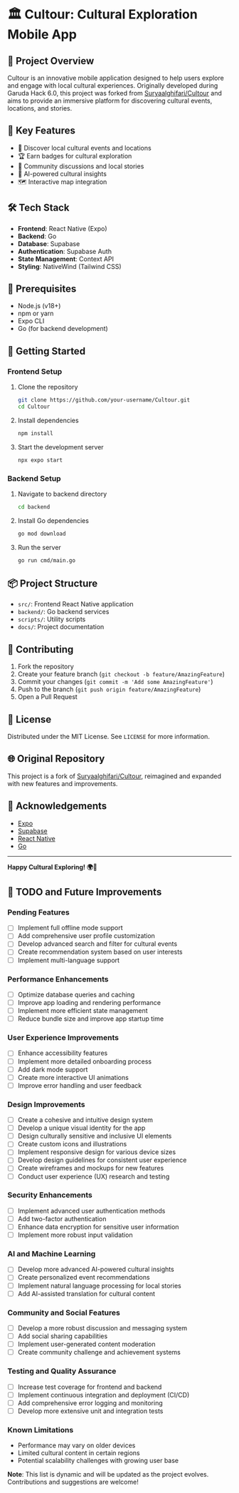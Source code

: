 # 🏛️ Cultour: Cultural Exploration Mobile App

## 🌟 Project Overview

Cultour is an innovative mobile application designed to help users explore and engage with local cultural experiences. Originally developed during Garuda Hack 6.0, this project was forked from [Suryaalghifari/Cultour](https://github.com/Suryaalghifari/Cultour) and aims to provide an immersive platform for discovering cultural events, locations, and stories.

## 🚀 Key Features

- 📍 Discover local cultural events and locations
- 🏆 Earn badges for cultural exploration
- 💬 Community discussions and local stories
- 🤖 AI-powered cultural insights
- 🗺️ Interactive map integration

## 🛠️ Tech Stack

- **Frontend**: React Native (Expo)
- **Backend**: Go
- **Database**: Supabase
- **Authentication**: Supabase Auth
- **State Management**: Context API
- **Styling**: NativeWind (Tailwind CSS)

## 🔧 Prerequisites

- Node.js (v18+)
- npm or yarn
- Expo CLI
- Go (for backend development)

## 🚀 Getting Started

### Frontend Setup

1. Clone the repository
   ```bash
   git clone https://github.com/your-username/Cultour.git
   cd Cultour
   ```

2. Install dependencies
   ```bash
   npm install
   ```

3. Start the development server
   ```bash
   npx expo start
   ```

### Backend Setup

1. Navigate to backend directory
   ```bash
   cd backend
   ```

2. Install Go dependencies
   ```bash
   go mod download
   ```

3. Run the server
   ```bash
   go run cmd/main.go
   ```

## 📦 Project Structure

- `src/`: Frontend React Native application
- `backend/`: Go backend services
- `scripts/`: Utility scripts
- `docs/`: Project documentation

## 🤝 Contributing

1. Fork the repository
2. Create your feature branch (`git checkout -b feature/AmazingFeature`)
3. Commit your changes (`git commit -m 'Add some AmazingFeature'`)
4. Push to the branch (`git push origin feature/AmazingFeature`)
5. Open a Pull Request

## 📄 License

Distributed under the MIT License. See `LICENSE` for more information.

## 🌐 Original Repository

This project is a fork of [Suryaalghifari/Cultour](https://github.com/Suryaalghifari/Cultour), reimagined and expanded with new features and improvements.

## 🙌 Acknowledgements

- [Expo](https://expo.dev)
- [Supabase](https://supabase.com)
- [React Native](https://reactnative.dev)
- [Go](https://golang.org)

---

**Happy Cultural Exploring! 🌍🏺**

## 🚧 TODO and Future Improvements

### Pending Features
- [ ] Implement full offline mode support
- [ ] Add comprehensive user profile customization
- [ ] Develop advanced search and filter for cultural events
- [ ] Create recommendation system based on user interests
- [ ] Implement multi-language support

### Performance Enhancements
- [ ] Optimize database queries and caching
- [ ] Improve app loading and rendering performance
- [ ] Implement more efficient state management
- [ ] Reduce bundle size and improve app startup time

### User Experience Improvements
- [ ] Enhance accessibility features
- [ ] Implement more detailed onboarding process
- [ ] Add dark mode support
- [ ] Create more interactive UI animations
- [ ] Improve error handling and user feedback

### Design Improvements
- [ ] Create a cohesive and intuitive design system
- [ ] Develop a unique visual identity for the app
- [ ] Design culturally sensitive and inclusive UI elements
- [ ] Create custom icons and illustrations
- [ ] Implement responsive design for various device sizes
- [ ] Develop design guidelines for consistent user experience
- [ ] Create wireframes and mockups for new features
- [ ] Conduct user experience (UX) research and testing

### Security Enhancements
- [ ] Implement advanced user authentication methods
- [ ] Add two-factor authentication
- [ ] Enhance data encryption for sensitive user information
- [ ] Implement more robust input validation

### AI and Machine Learning
- [ ] Develop more advanced AI-powered cultural insights
- [ ] Create personalized event recommendations
- [ ] Implement natural language processing for local stories
- [ ] Add AI-assisted translation for cultural content

### Community and Social Features
- [ ] Develop a more robust discussion and messaging system
- [ ] Add social sharing capabilities
- [ ] Implement user-generated content moderation
- [ ] Create community challenge and achievement systems

### Testing and Quality Assurance
- [ ] Increase test coverage for frontend and backend
- [ ] Implement continuous integration and deployment (CI/CD)
- [ ] Add comprehensive error logging and monitoring
- [ ] Develop more extensive unit and integration tests

### Known Limitations
- Performance may vary on older devices
- Limited cultural content in certain regions
- Potential scalability challenges with growing user base

**Note**: This list is dynamic and will be updated as the project evolves. Contributions and suggestions are welcome!
